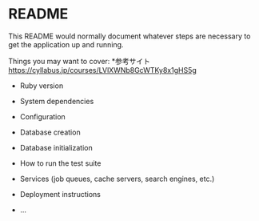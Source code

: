 # README

This README would normally document whatever steps are necessary to get the
application up and running.

Things you may want to cover:
*参考サイト
https://cyllabus.jp/courses/LVlXWNb8GcWTKy8x1gHS5g

* Ruby version

* System dependencies

* Configuration

* Database creation

* Database initialization

* How to run the test suite

* Services (job queues, cache servers, search engines, etc.)

* Deployment instructions

* ...
